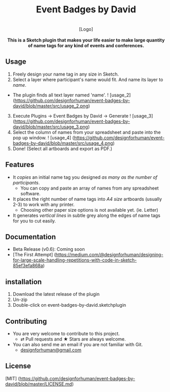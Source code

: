 <h1 align="center">Event Badges by David</h1>
<br/>
<div align="center">
[Logo]
</div>
<br/>
<div align="center">
<strong>This is a Sketch plugin that makes your life easier to make large quantity of name tags for any kind of events and conferences.</strong>
</div>


## Usage
1. Freely design your name tag in any size in Sketch.
2. Select a layer where participant's name would fit. And name its layer to _name_.
  - The plugin finds all text layer named 'name'.
! [usage_2] (https://github.com/designforhuman/event-badges-by-david/blob/master/src/usage_2.png)
3. Execute Plugins → Event Badges by David → Generate
! [usage_3] (https://github.com/designforhuman/event-badges-by-david/blob/master/src/usage_3.png)
4. Select the column of names from your spreadsheet and paste into the pop up window.
! [usage_4] (https://github.com/designforhuman/event-badges-by-david/blob/master/src/usage_4.png)
5. Done! (Select all artboards and export as PDF.)


## Features
- It _copies_ an initial name tag you designed _as many as the number of participants_.
  - You can copy and paste an array of names from any spreadsheet software.
- It places the right number of name tags into _A4 size_ artboards (usually 2-3) to work with any printer.
  - Choosing other paper size options is not available yet. (ie. Letter)
- It generates _vertical lines_ in subtle grey along the edges of name tags for you to cut easily.


## Documentation
- Beta Release (v0.6): Coming soon
- [The First Attempt] (https://medium.com/@designforhuman/designing-for-large-scale-handling-repetitions-with-code-in-sketch-85ef3efa868a)


## installation
1. Download the latest release of the plugin
2. Un-zip
3. Double-click on event-badges-by-david.sketchplugin


## Contributing
- You are very welcome to contribute to this project.
  - ⇄ Pull requests and ★ Stars are always welcome.
- You can also send me an email if you are not familiar with Git.
  - designforhuman@gmail.com


## License
[MIT] (https://github.com/designforhuman/event-badges-by-david/blob/master/LICENSE.md)
